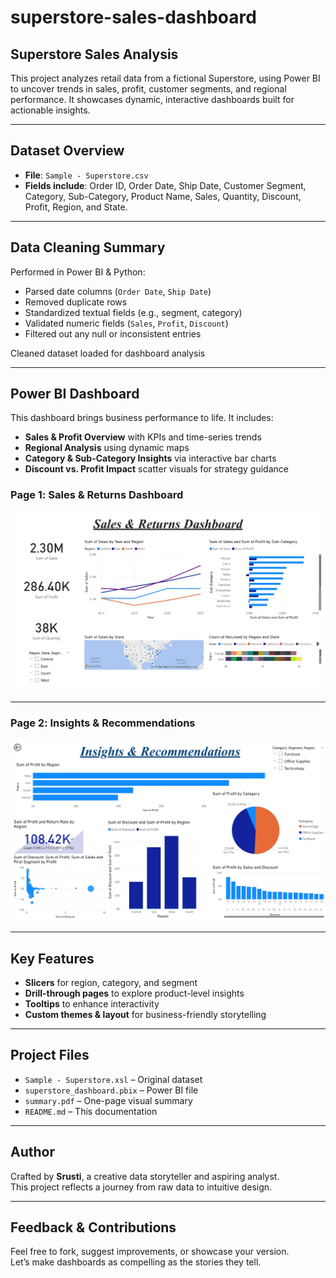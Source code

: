 # superstore-sales-dashboard
##  Superstore Sales Analysis

This project analyzes retail data from a fictional Superstore, using Power BI to uncover trends in sales, profit, customer segments, and regional performance. It showcases dynamic, interactive dashboards built for actionable insights.

---

##  Dataset Overview

- **File**: `Sample - Superstore.csv`
- **Fields include**: Order ID, Order Date, Ship Date, Customer Segment, Category, Sub-Category, Product Name, Sales, Quantity, Discount, Profit, Region, and State.

---

## Data Cleaning Summary

Performed in Power BI & Python:
- Parsed date columns (`Order Date`, `Ship Date`)
- Removed duplicate rows
- Standardized textual fields (e.g., segment, category)
- Validated numeric fields (`Sales`, `Profit`, `Discount`)
- Filtered out any null or inconsistent entries

 Cleaned dataset loaded for dashboard analysis

---

##  Power BI Dashboard

This dashboard brings business performance to life. It includes:

- **Sales & Profit Overview** with KPIs and time-series trends  
- **Regional Analysis** using dynamic maps  
- **Category & Sub-Category Insights** via interactive bar charts  
- **Discount vs. Profit Impact** scatter visuals for strategy guidance

### Page 1️: Sales & Returns Dashboard  
![Dashboard Page 1](dashboard_page1.jpeg)

---

### Page 2️: Insights & Recommendations  
![Dashboard Page 2](dashboard_page2.jpeg)

---

##  Key Features

- **Slicers** for region, category, and segment  
- **Drill-through pages** to explore product-level insights  
- **Tooltips** to enhance interactivity  
- **Custom themes & layout** for business-friendly storytelling  

---

##  Project Files

- `Sample - Superstore.xsl` – Original dataset  
- `superstore_dashboard.pbix` – Power BI file  
- `summary.pdf` – One-page visual summary  
- `README.md` – This documentation

---

##  Author

Crafted by **Srusti**, a creative data storyteller and aspiring analyst.  
This project reflects a journey from raw data to intuitive design.

---

##  Feedback & Contributions

Feel free to fork, suggest improvements, or showcase your version.  
Let’s make dashboards as compelling as the stories they tell.
